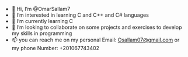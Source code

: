 - 👋 Hi, I’m @OmarSallam7
- 👀 I’m interested in learning C and C++ and C# languages
- 🌱 I’m currently learning C
- 💞️ I’m looking to collaborate on some projects and exercises to develop my skills in programming 
- 📫 you can reach me on my personal Email: Osallam07@gmail.com or my phone Number: +201067743402

<!---
OmarSallam7/OmarSallam7 is a ✨ special ✨ repository because its `README.md` (this file) appears on your GitHub profile.
You can click the Preview link to take a look at your changes.
--->
